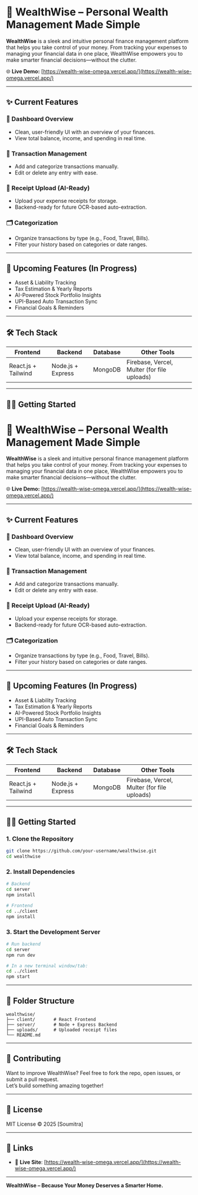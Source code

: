 # 💼 WealthWise – Personal Wealth Management Made Simple

**WealthWise** is a sleek and intuitive personal finance management platform that helps you take control of your money. From tracking your expenses to managing your financial data in one place, WealthWise empowers you to make smarter financial decisions—without the clutter.

🌐 **Live Demo:** [https://wealth-wise-omega.vercel.app/](https://wealth-wise-omega.vercel.app/)

---

## ✨ Current Features

### 📌 Dashboard Overview
- Clean, user-friendly UI with an overview of your finances.
- View total balance, income, and spending in real time.

### 💸 Transaction Management
- Add and categorize transactions manually.
- Edit or delete any entry with ease.

### 📁 Receipt Upload (AI-Ready)
- Upload your expense receipts for storage.
- Backend-ready for future OCR-based auto-extraction.

### 🗂️ Categorization
- Organize transactions by type (e.g., Food, Travel, Bills).
- Filter your history based on categories or date ranges.

---

## 🚧 Upcoming Features (In Progress)

- Asset & Liability Tracking
- Tax Estimation & Yearly Reports
- AI-Powered Stock Portfolio Insights
- UPI-Based Auto Transaction Sync
- Financial Goals & Reminders

---

## 🛠 Tech Stack

| Frontend | Backend | Database | Other Tools         |
|----------|---------|----------|----------------------|
| React.js + Tailwind | Node.js + Express | MongoDB | Firebase, Vercel, Multer (for file uploads) |

---

## 🧑‍💻 Getting Started
# 💼 WealthWise – Personal Wealth Management Made Simple

**WealthWise** is a sleek and intuitive personal finance management platform that helps you take control of your money. From tracking your expenses to managing your financial data in one place, WealthWise empowers you to make smarter financial decisions—without the clutter.

🌐 **Live Demo:** [https://wealth-wise-omega.vercel.app/](https://wealth-wise-omega.vercel.app/)

---

## ✨ Current Features

### 📌 Dashboard Overview
- Clean, user-friendly UI with an overview of your finances.
- View total balance, income, and spending in real time.

### 💸 Transaction Management
- Add and categorize transactions manually.
- Edit or delete any entry with ease.

### 📁 Receipt Upload (AI-Ready)
- Upload your expense receipts for storage.
- Backend-ready for future OCR-based auto-extraction.

### 🗂️ Categorization
- Organize transactions by type (e.g., Food, Travel, Bills).
- Filter your history based on categories or date ranges.

---

## 🚧 Upcoming Features (In Progress)

- Asset & Liability Tracking
- Tax Estimation & Yearly Reports
- AI-Powered Stock Portfolio Insights
- UPI-Based Auto Transaction Sync
- Financial Goals & Reminders

---

## 🛠 Tech Stack

| Frontend | Backend | Database | Other Tools         |
|----------|---------|----------|----------------------|
| React.js + Tailwind | Node.js + Express | MongoDB | Firebase, Vercel, Multer (for file uploads) |

---

## 🧑‍💻 Getting Started

### 1. Clone the Repository
```bash
git clone https://github.com/your-username/wealthwise.git
cd wealthwise
```

### 2. Install Dependencies
```bash
# Backend
cd server
npm install

# Frontend
cd ../client
npm install
```

### 3. Start the Development Server
```bash
# Run backend
cd server
npm run dev

# In a new terminal window/tab:
cd ../client
npm start
```

---

## 📂 Folder Structure

```
wealthwise/
├── client/       # React Frontend
├── server/       # Node + Express Backend
├── uploads/      # Uploaded receipt files
└── README.md
```

---

## 🤝 Contributing

Want to improve WealthWise? Feel free to fork the repo, open issues, or submit a pull request.  
Let’s build something amazing together!

---

## 📄 License

MIT License © 2025 [Soumitra]

---

## 🔗 Links

- 🔗 **Live Site**: [https://wealth-wise-omega.vercel.app/](https://wealth-wise-omega.vercel.app/)

---

**WealthWise – Because Your Money Deserves a Smarter Home.**
